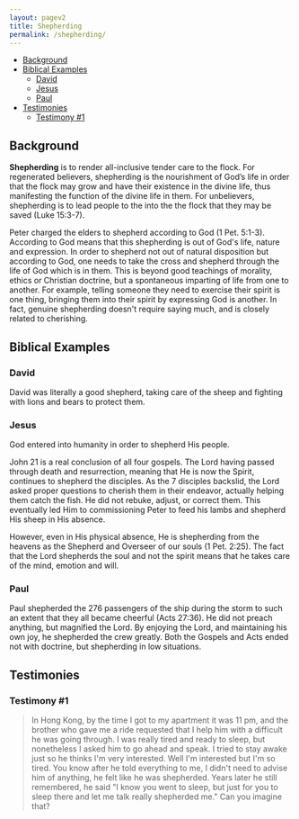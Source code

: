 ```yaml
---
layout: pagev2
title: Shepherding
permalink: /shepherding/
---
```

- [Background](#background)
- [Biblical Examples](#biblical-examples)
  - [David](#david)
  - [Jesus](#jesus)
  - [Paul](#paul)
- [Testimonies](#testimonies)
  - [Testimony #1](#testimony-1)

## Background

**Shepherding** is to render all-inclusive tender care to the flock. For regenerated believers, shepherding is the nourishment of God’s life in order that the flock may grow and have their existence in the divine life, thus manifesting the function of the divine life in them. For unbelievers, shepherding is to lead people to the into the the flock that they may be saved (Luke 15:3-7).

Peter charged the elders to shepherd according to God (1 Pet. 5:1-3). According to God means that this shepherding is out of God's life, nature and expression. In order to shepherd not out of natural disposition but according to God, one needs to take the cross and shepherd through the life of God which is in them. This is beyond good teachings of morality, ethics or Christian doctrine, but a spontaneous imparting of life from one to another. For example, telling someone they need to exercise their spirit is one thing, bringing them into their spirit by expressing God is another. In fact, genuine shepherding doesn't require saying much, and is closely related to cherishing.

## Biblical Examples

### David

David was literally a good shepherd, taking care of the sheep and fighting with lions and bears to protect them.

### Jesus

God entered into humanity in order to shepherd His people. 

John 21 is a real conclusion of all four gospels. The Lord having passed through death and resurrection, meaning that He is now the Spirit, continues to shepherd the disciples. As the 7 disciples backslid, the Lord asked proper questions to cherish them in their endeavor, actually helping them catch the fish. He did not rebuke, adjust, or correct them. This eventually led Him to commissioning Peter to feed his lambs and shepherd His sheep in His absence.

However, even in His physical absence, He is shepherding from the heavens as the Shepherd and Overseer of our souls (1 Pet. 2:25). The fact that the Lord shepherds the soul and not the spirit means that he takes care of the mind, emotion and will.

### Paul

Paul shepherded the 276 passengers of the ship during the storm to such an extent that they all became cheerful (Acts 27:36). He did not preach anything, but magnified the Lord. By enjoying the Lord, and maintaining his own joy, he shepherded the crew greatly. Both the Gospels and Acts ended not with doctrine, but shepherding in low situations. 

## Testimonies

### Testimony #1

> In Hong Kong, by the time I got to my apartment it was 11 pm, and the brother who gave me a ride requested that I help him with a difficult he was going through. I was really tired and ready to sleep, but nonetheless I asked him to go ahead and speak. I tried to stay awake just so he thinks I'm very interested. Well I'm interested but I'm so tired. You know after he told everything to me, I didn't need to advise him of anything, he felt like he was shepherded. Years later he still remembered, he said "I know you went to sleep, but just for you to sleep there and let me talk really shepherded me." Can you imagine that? 